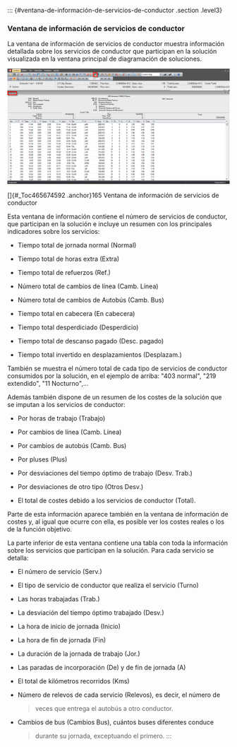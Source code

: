 ::: {#ventana-de-información-de-servicios-de-conductor .section .level3}
### Ventana de información de servicios de conductor

La ventana de información de servicios de conductor muestra información
detallada sobre los servicios de conductor que participan en la solución
visualizada en la ventana principal de diagramación de soluciones.

![](../media/file255.png)

[]{#_Toc465674592 .anchor}165 Ventana de información de servicios de
conductor

Esta ventana de información contiene el número de servicios de
conductor, que participan en la solución e incluye un resumen con los
principales indicadores sobre los servicios:

-   Tiempo total de jornada normal (Normal)

-   Tiempo total de horas extra (Extra)

-   Tiempo total de refuerzos (Ref.)

-   Número total de cambios de línea (Camb. Línea)

-   Número total de cambios de Autobús (Camb. Bus)

-   Tiempo total en cabecera (En cabecera)

-   Tiempo total desperdiciado (Desperdicio)

-   Tiempo total de descanso pagado (Desc. pagado)

-   Tiempo total invertido en desplazamientos (Desplazam.)

También se muestra el número total de cada tipo de servicios de
conductor consumidos por la solución, en el ejemplo de arriba: "403
normal", "219 extendido", "11 Nocturno",...

Además también dispone de un resumen de los costes de la solución que se
imputan a los servicios de conductor:

-   Por horas de trabajo (Trabajo)

-   Por cambios de línea (Camb. Línea)

-   Por cambios de autobús (Camb. Bus)

-   Por pluses (Plus)

-   Por desviaciones del tiempo óptimo de trabajo (Desv. Trab.)

-   Por desviaciones de otro tipo (Otros Desv.)

-   El total de costes debido a los servicios de conductor (Total).

Parte de esta información aparece también en la ventana de información
de costes y, al igual que ocurre con ella, es posible ver los costes
reales o los de la función objetivo.

La parte inferior de esta ventana contiene una tabla con toda la
información sobre los servicios que participan en la solución. Para cada
servicio se detalla:

-   El número de servicio (Serv.)

-   El tipo de servicio de conductor que realiza el servicio (Turno)

-   Las horas trabajadas (Trab.)

-   La desviación del tiempo óptimo trabajado (Desv.)

-   La hora de inicio de jornada (Inicio)

-   La hora de fin de jornada (Fin)

-   La duración de la jornada de trabajo (Jor.)

-   Las paradas de incorporación (De) y de fin de jornada (A)

-   El total de kilómetros recorridos (Kms)

-   Número de relevos de cada servicio (Relevos), es decir, el número de
    > veces que entrega el autobús a otro conductor.

-   Cambios de bus (Cambios Bus), cuántos buses diferentes conduce
    > durante su jornada, exceptuando el primero.
:::

